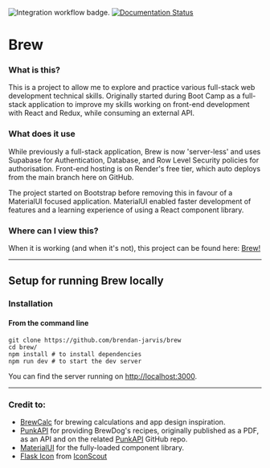 ![Integration workflow badge.](https://github.com/brendan-jarvis/brew/workflows/Integration/badge.svg)
[![Documentation Status](https://readthedocs.org/projects/alechemy/badge/?version=latest)](https://alechemy.readthedocs.io/en/latest/?badge=latest)

# Brew

### What is this?
This is a project to allow me to explore and practice various full-stack web development technical skills. Originally started during Boot Camp as a full-stack application to improve my skills working on front-end development with React and Redux, while consuming an external API.

### What does it use
While previously a full-stack application, Brew is now 'server-less' and uses Supabase for Authentication, Database, and Row Level Security policies for authorisation. Front-end hosting is on Render's free tier, which auto deploys from the main branch here on GitHub.

The project started on Bootstrap before removing this in favour of a MaterialUI focused application. MaterialUI enabled faster development of features and a learning experience of using a React component library.

### Where can I view this?
When it is working (and when it's not), this project can be found here: [Brew!](https://brew.onrender.com/)

---

## Setup for running Brew locally

### Installation

#### **From the command line**

```
git clone https://github.com/brendan-jarvis/brew
cd brew/
npm install # to install dependencies
npm run dev # to start the dev server
```

You can find the server running on [http://localhost:3000](http://localhost:3000).

---

### Credit to:
- [BrewCalc](https://github.com/brewcomputer/brewcalc) for brewing calculations and app design inspiration.
- [PunkAPI](https://punkapi.com) for providing BrewDog's recipes, originally published as a PDF, as an API and on the related [PunkAPI](https://github.com/sammdec/punkapi) GitHub repo.
- [MaterialUI](https://mui.com/) for the fully-loaded component library.
- <a href="https://iconscout.com/icons/flask" target="_blank">Flask Icon</a> from <a href="https://iconscout.com">IconScout</a>
